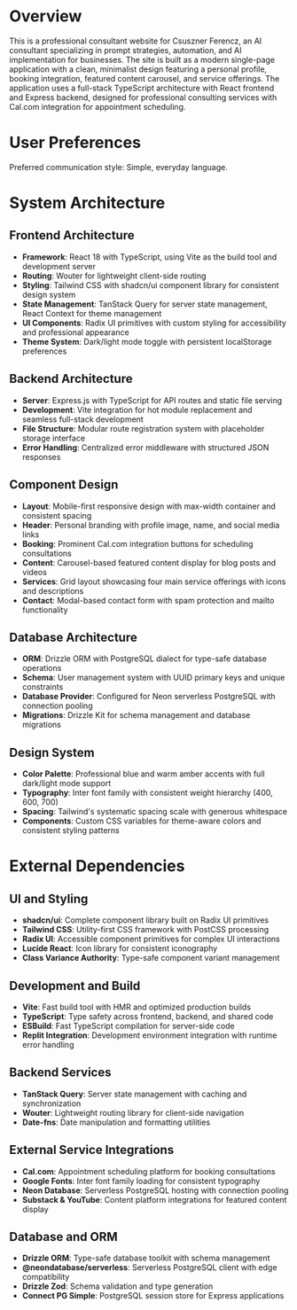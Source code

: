 # Overview

This is a professional consultant website for Csuszner Ferencz, an AI consultant specializing in prompt strategies, automation, and AI implementation for businesses. The site is built as a modern single-page application with a clean, minimalist design featuring a personal profile, booking integration, featured content carousel, and service offerings. The application uses a full-stack TypeScript architecture with React frontend and Express backend, designed for professional consulting services with Cal.com integration for appointment scheduling.

# User Preferences

Preferred communication style: Simple, everyday language.

# System Architecture

## Frontend Architecture
- **Framework**: React 18 with TypeScript, using Vite as the build tool and development server
- **Routing**: Wouter for lightweight client-side routing
- **Styling**: Tailwind CSS with shadcn/ui component library for consistent design system
- **State Management**: TanStack Query for server state management, React Context for theme management
- **UI Components**: Radix UI primitives with custom styling for accessibility and professional appearance
- **Theme System**: Dark/light mode toggle with persistent localStorage preferences

## Backend Architecture  
- **Server**: Express.js with TypeScript for API routes and static file serving
- **Development**: Vite integration for hot module replacement and seamless full-stack development
- **File Structure**: Modular route registration system with placeholder storage interface
- **Error Handling**: Centralized error middleware with structured JSON responses

## Component Design
- **Layout**: Mobile-first responsive design with max-width container and consistent spacing
- **Header**: Personal branding with profile image, name, and social media links
- **Booking**: Prominent Cal.com integration buttons for scheduling consultations
- **Content**: Carousel-based featured content display for blog posts and videos
- **Services**: Grid layout showcasing four main service offerings with icons and descriptions
- **Contact**: Modal-based contact form with spam protection and mailto functionality

## Database Architecture
- **ORM**: Drizzle ORM with PostgreSQL dialect for type-safe database operations
- **Schema**: User management system with UUID primary keys and unique constraints
- **Database Provider**: Configured for Neon serverless PostgreSQL with connection pooling
- **Migrations**: Drizzle Kit for schema management and database migrations

## Design System
- **Color Palette**: Professional blue and warm amber accents with full dark/light mode support
- **Typography**: Inter font family with consistent weight hierarchy (400, 600, 700)
- **Spacing**: Tailwind's systematic spacing scale with generous whitespace
- **Components**: Custom CSS variables for theme-aware colors and consistent styling patterns

# External Dependencies

## UI and Styling
- **shadcn/ui**: Complete component library built on Radix UI primitives
- **Tailwind CSS**: Utility-first CSS framework with PostCSS processing
- **Radix UI**: Accessible component primitives for complex UI interactions
- **Lucide React**: Icon library for consistent iconography
- **Class Variance Authority**: Type-safe component variant management

## Development and Build
- **Vite**: Fast build tool with HMR and optimized production builds
- **TypeScript**: Type safety across frontend, backend, and shared code
- **ESBuild**: Fast TypeScript compilation for server-side code
- **Replit Integration**: Development environment integration with runtime error handling

## Backend Services
- **TanStack Query**: Server state management with caching and synchronization
- **Wouter**: Lightweight routing library for client-side navigation
- **Date-fns**: Date manipulation and formatting utilities

## External Service Integrations
- **Cal.com**: Appointment scheduling platform for booking consultations
- **Google Fonts**: Inter font family loading for consistent typography
- **Neon Database**: Serverless PostgreSQL hosting with connection pooling
- **Substack & YouTube**: Content platform integrations for featured content display

## Database and ORM
- **Drizzle ORM**: Type-safe database toolkit with schema management
- **@neondatabase/serverless**: Serverless PostgreSQL client with edge compatibility
- **Drizzle Zod**: Schema validation and type generation
- **Connect PG Simple**: PostgreSQL session store for Express applications